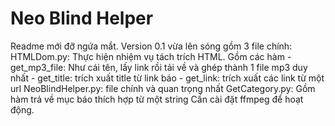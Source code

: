 # Neo Blind Helper
Readme mới đỡ ngứa mắt.
Version 0.1 vừa lên sóng gồm 3 file chính: 
  HTMLDom.py: Thực hiện nhiệm vụ tách trích HTML. Gồm các hàm
    - get_mp3_file: Như cái tên, lấy link rồi tải về và ghép thành 1 file mp3 duy nhất
    - get_title: trích xuất title từ link báo 
    - get_link: trích xuất các link từ một url
  NeoBlindHelper.py: file chính và quan trọng nhất
  GetCategory.py: Gồm hàm trả về mục báo thích hợp từ một string
Cần cài đặt ffmpeg để hoạt động. 

